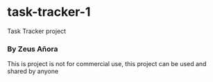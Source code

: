 # task-tracker-1
Task Tracker project

<h3>By Zeus Añora</h3>

<p>This is project is not for commercial use, this project can be used and shared by anyone</p>


